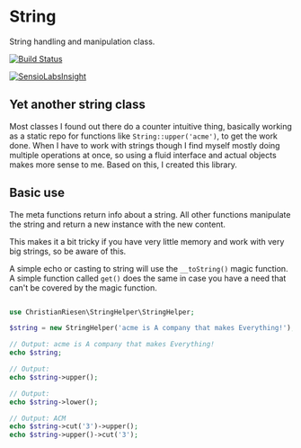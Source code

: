 String
======

String handling and manipulation class.

[![Build Status](https://travis-ci.org/ChristianRiesen/string.svg?branch=master)](https://travis-ci.org/ChristianRiesen/string)

[![SensioLabsInsight](https://insight.sensiolabs.com/projects/2b18f7a4-9050-4019-9acb-c52c73d32349/mini.png)](https://insight.sensiolabs.com/projects/2b18f7a4-9050-4019-9acb-c52c73d32349)

Yet another string class
------------------------

Most classes I found out there do a counter intuitive thing, basically working as a static repo for functions like `String::upper('acme')`, to get the work done. When I have to work with strings though I find myself mostly doing multiple operations at once, so using a fluid interface and actual objects makes more sense to me. Based on this, I created this library.

Basic use
---------

The meta functions return info about a string. All other functions manipulate the string and return a new instance with the new content.

This makes it a bit tricky if you have very little memory and work with very big strings, so be aware of this.

A simple echo or casting to string will use the `__toString()` magic function. A simple function called `get()` does the same in case you have a need that can't be covered by the magic function.

```php

use ChristianRiesen\StringHelper\StringHelper;

$string = new StringHelper('acme is A company that makes Everything!');

// Output: acme is A company that makes Everything!
echo $string;

// Output: 
echo $string->upper();

// Output: 
echo $string->lower();

// Output: ACM
echo $string->cut('3')->upper();
echo $string->upper()->cut('3');

```

